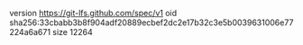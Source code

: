 version https://git-lfs.github.com/spec/v1
oid sha256:33cbabb3b8f904adf20889ecbef2dc2e17b32c3e5b0039631006e77224a6a671
size 12264
